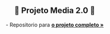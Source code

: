 <!-- Logo -->
<br>

  <h2 align="center">🤖 Projeto Media 2.0 🤖</h2>

  <p align="center">
    - Repositorio para 
    <a href="https://github.com/RafaelGomes01/Developer-with-C-Sharp"><strong>o projeto completo »</strong></a>
    <br />
    <br />
  </p>
</p>
